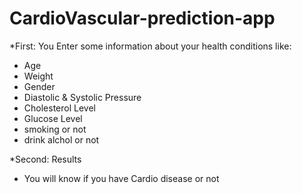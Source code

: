# CardioVascular-prediction-app
*First: You Enter some information about your health conditions like:
* Age
* Weight 
* Gender
* Diastolic & Systolic Pressure
* Cholesterol Level
* Glucose Level
* smoking or not
* drink alchol or not
>
*Second: Results
* You will know if you have Cardio disease or not
